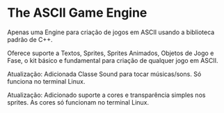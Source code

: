 # The ASCII Game Engine
Apenas uma Engine para criação de jogos em ASCII usando a biblioteca padrão de C++.

Oferece suporte a Textos, Sprites, Sprites Animados, Objetos de Jogo e Fase, o kit básico e fundamental para criação de qualquer jogo em ASCII. 

Atualização: Adicionada Classe Sound para tocar músicas/sons. Só funciona no terminal Linux.

Atualização: Adicionado suporte a cores e transparência simples nos sprites. As cores só funcionam no terminal Linux.
